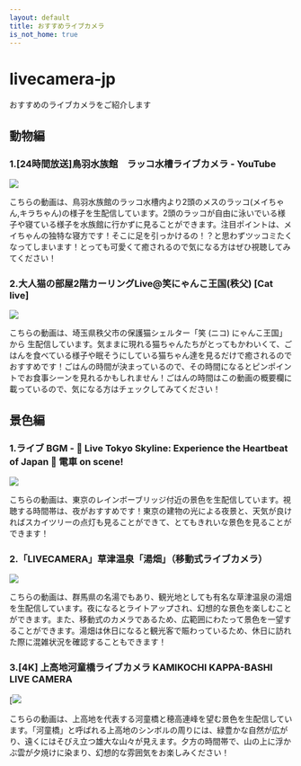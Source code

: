 ```yaml
---
layout: default
title: おすすめライブカメラ
is_not_home: true
---
```


# livecamera-jp
おすすめのライブカメラをご紹介します


## 動物編

### 1.[24時間放送]鳥羽水族館　ラッコ水槽ライブカメラ - YouTube

[![](https://img.youtube.com/vi/creq_1I-llE/0.jpg)](https://www.youtube.com/watch?v=creq_1I-llE)

こちらの動画は、鳥羽水族館のラッコ水槽内より2頭のメスのラッコ(メイちゃん,キラちゃん)の様子を生配信しています。2頭のラッコが自由に泳いでいる様子や寝ている様子を水族館に行かずに見ることができます。注目ポイントは、メイちゃんの独特な寝方です！そこに足を引っかけるの！？と思わずツッコミたくなってしまいます！とっても可愛くて癒されるので気になる方はぜひ視聴してみてください！

### 2.大人猫の部屋2階カーリングLive@笑にゃんこ王国(秩父) [Cat live]

[![](https://img.youtube.com/vi/t2lUdipZvAs/0.jpg)](https://www.youtube.com/watch?v=t2lUdipZvAs)

こちらの動画は、埼玉県秩父市の保護猫シェルター「笑 (ニコ) にゃんこ王国」から 生配信しています。気ままに現れる猫ちゃんたちがとってもかわいくて、ごはんを食べている様子や眠そうにしている猫ちゃん達を見るだけで癒されるのでおすすめです！ごはんの時間が決まっているので、その時間になるとピンポイントでお食事シーンを見れるかもしれません！ごはんの時間はこの動画の概要欄に載っているので、気になる方はチェックしてみてください！


## 景色編

### 1.ライブ BGM - 🌆 Live Tokyo Skyline: Experience the Heartbeat of Japan 🌆 電車 on scene!

[![](https://img.youtube.com/vi/_k-5U7IeK8g/0.jpg)](https://www.youtube.com/watch?v=_k-5U7IeK8g)

こちらの動画は、東京のレインボーブリッジ付近の景色を生配信しています。視聴する時間帯は、夜がおすすめです！東京の建物の光による夜景と、天気が良ければスカイツリーの点灯も見ることができて、とてもきれいな景色を見ることができます！

### 2.「LIVECAMERA」草津温泉「湯畑」（移動式ライブカメラ）

[![](https://img.youtube.com/vi/B_Sc1v1qR-g/0.jpg)](https://www.youtube.com/watch?v=B_Sc1v1qR-g)

こちらの動画は、群馬県の名湯でもあり、観光地としても有名な草津温泉の湯畑を生配信しています。夜になるとライトアップされ、幻想的な景色を楽しむことができます。また、移動式のカメラであるため、広範囲にわたって景色を一望することができます。湯畑は休日になると観光客で賑わっているため、休日に訪れた際に混雑状況を確認することもできます！

### 3.[4K] 上高地河童橋ライブカメラ KAMIKOCHI KAPPA-BASHI LIVE CAMERA

[![](https://www.youtube.com/watch?v=Iv2VUE_UhRQ)

こちらの動画は、上高地を代表する河童橋と穂高連峰を望む景色を生配信しています。「河童橋」と呼ばれる上高地のシンボルの周りには、緑豊かな自然が広がり、遠くにはそびえ立つ雄大な山々が見えます。夕方の時間帯で、山の上に浮かぶ雲が夕焼けに染まり、幻想的な雰囲気をお楽しみください！
